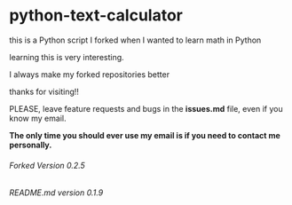 # python-text-calculator


this is a Python script I forked when I wanted to learn math in Python

learning this is very interesting. 

I always make my forked repositories better

thanks for visiting!! 


PLEASE, leave feature requests and bugs in the **issues.md** file, even if you know my email. 

**The only time you should ever use my email is if you need to contact me personally.**


###### Forked Version 0.2.5
###### README.md version 0.1.9
